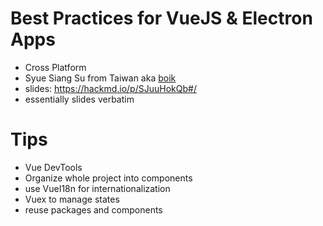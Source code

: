 # Best Practices for VueJS & Electron Apps
* Cross Platform
* Syue Siang Su from Taiwan aka [boik](https://github.com/qazbnm456)
* slides: https://hackmd.io/p/SJuuHokQb#/
* essentially slides verbatim

# Tips
* Vue DevTools
* Organize whole project into components
* use VueI18n for internationalization
* Vuex to manage states
* reuse packages and components
